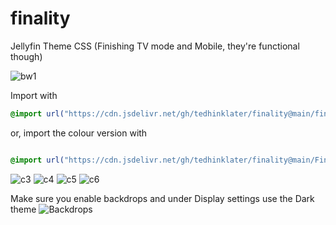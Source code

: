 # finality
Jellyfin Theme CSS (Finishing TV mode and Mobile, they're functional though)

![bw1](https://i.imgur.com/bkhv5Y9.png)

Import with

```css
@import url("https://cdn.jsdelivr.net/gh/tedhinklater/finality@main/finality.css");

```

or, import the colour version with

```css

@import url("https://cdn.jsdelivr.net/gh/tedhinklater/finality@main/Finality-Coloured.css");

```

![c3](https://i.imgur.com/dGjuXPn.png)
![c4](https://i.imgur.com/xzAQXSQ.png)
![c5](https://i.imgur.com/SqxR5tv.png)
![c6](https://i.imgur.com/ENdqefM.png)

Make sure you enable backdrops and under Display settings use the Dark theme
![Backdrops](https://i.imgur.com/18D9IO3.png)
